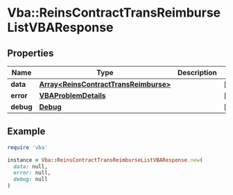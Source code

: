 # Vba::ReinsContractTransReimburseListVBAResponse

## Properties

| Name | Type | Description | Notes |
| ---- | ---- | ----------- | ----- |
| **data** | [**Array&lt;ReinsContractTransReimburse&gt;**](ReinsContractTransReimburse.md) |  | [optional] |
| **error** | [**VBAProblemDetails**](VBAProblemDetails.md) |  | [optional] |
| **debug** | [**Debug**](Debug.md) |  | [optional] |

## Example

```ruby
require 'vba'

instance = Vba::ReinsContractTransReimburseListVBAResponse.new(
  data: null,
  error: null,
  debug: null
)
```

